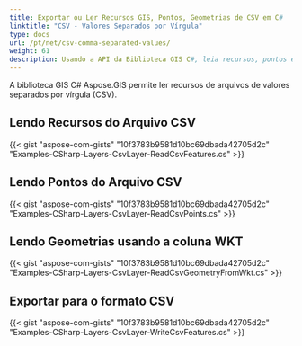 ```yaml
---
title: Exportar ou Ler Recursos GIS, Pontos, Geometrias de CSV em C#
linktitle: "CSV - Valores Separados por Vírgula"
type: docs
url: /pt/net/csv-comma-separated-values/
weight: 61
description: Usando a API da Biblioteca GIS C#, leia recursos, pontos e geometrias de um arquivo CSV e exporte-os para um arquivo CSV.
---
```


A biblioteca GIS C# Aspose.GIS permite ler recursos de arquivos de valores separados por vírgula (CSV).
## **Lendo Recursos do Arquivo CSV**
{{< gist "aspose-com-gists" "10f3783b9581d10bc69dbada42705d2c" "Examples-CSharp-Layers-CsvLayer-ReadCsvFeatures.cs" >}}
## **Lendo Pontos do Arquivo CSV**
{{< gist "aspose-com-gists" "10f3783b9581d10bc69dbada42705d2c" "Examples-CSharp-Layers-CsvLayer-ReadCsvPoints.cs" >}}
## **Lendo Geometrias usando a coluna WKT**
{{< gist "aspose-com-gists" "10f3783b9581d10bc69dbada42705d2c" "Examples-CSharp-Layers-CsvLayer-ReadCsvGeometryFromWkt.cs" >}}
## **Exportar para o formato CSV**
{{< gist "aspose-com-gists" "10f3783b9581d10bc69dbada42705d2c" "Examples-CSharp-Layers-CsvLayer-WriteCsvFeatures.cs" >}}
